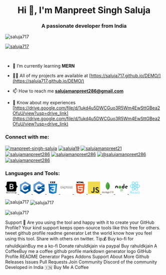 <h1 align="center">Hi 👋, I'm Manpreet Singh Saluja</h1>
<h3 align="center">A passionate developer from India</h3>

<p align="left"> <img src="https://komarev.com/ghpvc/?username=saluja717&label=Profile%20views&color=0e75b6&style=flat" alt="saluja717" /> </p>

<p align="left"> <a href="https://github.com/ryo-ma/github-profile-trophy"><img src="https://github-profile-trophy.vercel.app/?username=saluja717" alt="saluja717" /></a> </p>

<p align="left"> <a href="https://twitter.com/" target="blank"><img src="https://img.shields.io/twitter/follow/?logo=twitter&style=for-the-badge" alt="" /></a> </p>

- 🌱 I’m currently learning **MERN**

- 👨‍💻 All of my projects are available at [https://saluja717.github.io/DEMO/](https://saluja717.github.io/DEMO/)

- 📫 How to reach me **salujamanpreet286@gmail.com**

- 📄 Know about my experiences [https://drive.google.com/file/d/1ukd4u5DWCGuo3R5Wm4EwSttGBea2OfuU/view?usp=drive_link](https://drive.google.com/file/d/1ukd4u5DWCGuo3R5Wm4EwSttGBea2OfuU/view?usp=drive_link)

<h3 align="left">Connect with me:</h3>
<p align="left">
<a href="https://linkedin.com/in/manpreet-singh-saluja" target="blank"><img align="center" src="https://raw.githubusercontent.com/rahuldkjain/github-profile-readme-generator/master/src/images/icons/Social/linked-in-alt.svg" alt="manpreet-singh-saluja" height="30" width="40" /></a>
<a href="https://www.codechef.com/users/saluja19" target="blank"><img align="center" src="https://cdn.jsdelivr.net/npm/simple-icons@3.1.0/icons/codechef.svg" alt="saluja19" height="30" width="40" /></a>
<a href="https://www.hackerrank.com/salujamanpreet21" target="blank"><img align="center" src="https://raw.githubusercontent.com/rahuldkjain/github-profile-readme-generator/master/src/images/icons/Social/hackerrank.svg" alt="salujamanpreet21" height="30" width="40" /></a>
<a href="https://codeforces.com/profile/salujamanpreet286" target="blank"><img align="center" src="https://raw.githubusercontent.com/rahuldkjain/github-profile-readme-generator/master/src/images/icons/Social/codeforces.svg" alt="salujamanpreet286" height="30" width="40" /></a>
<a href="https://www.leetcode.com/salujamanpreet286" target="blank"><img align="center" src="https://raw.githubusercontent.com/rahuldkjain/github-profile-readme-generator/master/src/images/icons/Social/leet-code.svg" alt="salujamanpreet286" height="30" width="40" /></a>
<a href="https://www.hackerearth.com/@salujamanpreet286" target="blank"><img align="center" src="https://raw.githubusercontent.com/rahuldkjain/github-profile-readme-generator/master/src/images/icons/Social/hackerearth.svg" alt="@salujamanpreet286" height="30" width="40" /></a>
<a href="https://auth.geeksforgeeks.org/user/salujamanpreet286" target="blank"><img align="center" src="https://raw.githubusercontent.com/rahuldkjain/github-profile-readme-generator/master/src/images/icons/Social/geeks-for-geeks.svg" alt="salujamanpreet286" height="30" width="40" /></a>
</p>

<h3 align="left">Languages and Tools:</h3>
<p align="left"> <a href="https://getbootstrap.com" target="_blank" rel="noreferrer"> <img src="https://raw.githubusercontent.com/devicons/devicon/master/icons/bootstrap/bootstrap-plain-wordmark.svg" alt="bootstrap" width="40" height="40"/> </a> <a href="https://www.cprogramming.com/" target="_blank" rel="noreferrer"> <img src="https://raw.githubusercontent.com/devicons/devicon/master/icons/c/c-original.svg" alt="c" width="40" height="40"/> </a> <a href="https://www.w3schools.com/cpp/" target="_blank" rel="noreferrer"> <img src="https://raw.githubusercontent.com/devicons/devicon/master/icons/cplusplus/cplusplus-original.svg" alt="cplusplus" width="40" height="40"/> </a> <a href="https://www.w3schools.com/css/" target="_blank" rel="noreferrer"> <img src="https://raw.githubusercontent.com/devicons/devicon/master/icons/css3/css3-original-wordmark.svg" alt="css3" width="40" height="40"/> </a> <a href="https://expressjs.com" target="_blank" rel="noreferrer"> <img src="https://raw.githubusercontent.com/devicons/devicon/master/icons/express/express-original-wordmark.svg" alt="express" width="40" height="40"/> </a> <a href="https://www.w3.org/html/" target="_blank" rel="noreferrer"> <img src="https://raw.githubusercontent.com/devicons/devicon/master/icons/html5/html5-original-wordmark.svg" alt="html5" width="40" height="40"/> </a> <a href="https://developer.mozilla.org/en-US/docs/Web/JavaScript" target="_blank" rel="noreferrer"> <img src="https://raw.githubusercontent.com/devicons/devicon/master/icons/javascript/javascript-original.svg" alt="javascript" width="40" height="40"/> </a> <a href="https://www.mongodb.com/" target="_blank" rel="noreferrer"> <img src="https://raw.githubusercontent.com/devicons/devicon/master/icons/mongodb/mongodb-original-wordmark.svg" alt="mongodb" width="40" height="40"/> </a> <a href="https://nodejs.org" target="_blank" rel="noreferrer"> <img src="https://raw.githubusercontent.com/devicons/devicon/master/icons/nodejs/nodejs-original-wordmark.svg" alt="nodejs" width="40" height="40"/> </a> <a href="https://reactjs.org/" target="_blank" rel="noreferrer"> <img src="https://raw.githubusercontent.com/devicons/devicon/master/icons/react/react-original-wordmark.svg" alt="react" width="40" height="40"/> </a> </p>

<p><img align="left" src="https://github-readme-stats.vercel.app/api/top-langs?username=saluja717&show_icons=true&locale=en&layout=compact" alt="saluja717" /></p>

<p>&nbsp;<img align="center" src="https://github-readme-stats.vercel.app/api?username=saluja717&show_icons=true&locale=en" alt="saluja717" /></p>

<p><img align="center" src="https://github-readme-streak-stats.herokuapp.com/?user=saluja717&" alt="saluja717" /></p>

Support 🙏
Are you using the tool and happy with it to create your GitHub Profile?
Your kind support keeps open-source tools like this free for others.
tweet github profile readme generator
Let the world know how you feel using this tool. Share with others on twitter.
Tip💰
Buy ko-fi for rahuldkjainBuy me a ko-fi
Donate rahuldkjain via paypal
Buy rahuldkjain A CoffeeBuy me a coffee
github profile markdown generator logo
GitHub Profile README Generator
Pages
Addons
Support
About
More
Github
Releases
Issues
Pull Requests
Join Community
Discord of the community
Developed in India 🇮🇳
Buy Me A Coffee
